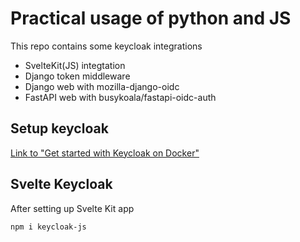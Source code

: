 # Practical usage of python and JS

This repo contains some keycloak integrations

- SvelteKit(JS) integtation
- Django token middleware
- Django web with mozilla-django-oidc
- FastAPI web with busykoala/fastapi-oidc-auth

## Setup keycloak

[Link to "Get started with Keycloak on Docker"](https://www.keycloak.org/getting-started/getting-started-docker)

## Svelte Keycloak

After setting up Svelte Kit app

```shell
npm i keycloak-js
```
